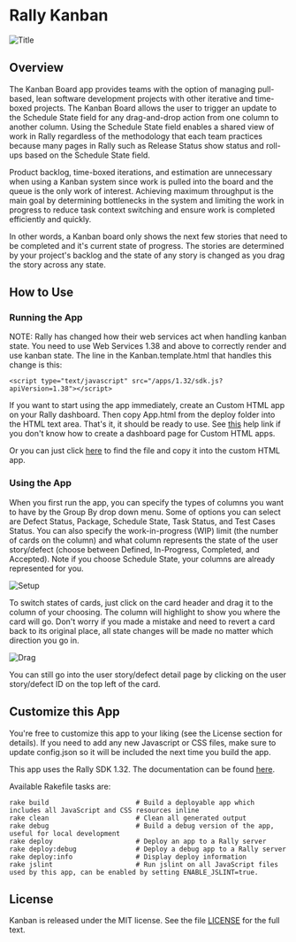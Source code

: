 Rally Kanban
============

![Title](https://raw.github.com/RallyApps/Kanban/master/screenshots/title-screenshot.png)

## Overview

The Kanban Board app provides teams with the option of managing pull-based, lean software development projects with other iterative and time-boxed projects. The Kanban Board allows the user to trigger an update to the Schedule State field for any drag-and-drop action from one column to another column. Using the Schedule State field enables a shared view of work in Rally regardless of the methodology that each team practices because many pages in Rally such as Release Status show status and roll-ups based on the Schedule State field.

Product backlog, time-boxed iterations, and estimation are unnecessary when using a Kanban system since work is pulled into the board and the queue is the only work of interest. Achieving maximum throughput is the main goal by determining bottlenecks in the system and limiting the work in progress to reduce task context switching and ensure work is completed efficiently and quickly.

In other words, a Kanban board only shows the next few stories that need to be completed and it's current state of progress. The stories are determined by your project's backlog and the state of any story is changed as you drag the story across any state.

## How to Use

### Running the App

NOTE: Rally has changed how their web services act when handling kanban state. You need to use Web Services 1.38 and above to correctly render and use kanban state. The line in the Kanban.template.html that handles this change is this:

	<script type="text/javascript" src="/apps/1.32/sdk.js?apiVersion=1.38"></script>

If you want to start using the app immediately, create an Custom HTML app on your Rally dashboard. Then copy App.html from the deploy folder into the HTML text area. That's it, it should be ready to use. See [this](http://www.rallydev.com/help/use_apps#create) help link if you don't know how to create a dashboard page for Custom HTML apps.

Or you can just click [here](https://raw.github.com/RallyApps/Kanban/master/deploy/App.html) to find the file and copy it into the custom HTML app.

### Using the App

When you first run the app, you can specify the types of columns you want to have by the Group By drop down menu. Some of options you can select are Defect Status, Package, Schedule State, Task Status, and Test Cases Status. You can also specify the work-in-progress (WIP) limit (the number of cards on the column) and what column represents the state of the user story/defect (choose between Defined, In-Progress, Completed, and Accepted). Note if you choose Schedule State, your columns are already represented for you.

![Setup](https://raw.github.com/RallyApps/Kanban/master/screenshots/setup-screenshot.png)

To switch states of cards, just click on the card header and drag it to the column of your choosing. The column will highlight to show you where the card will go. Don't worry if you made a mistake and need to revert a card back to its original place, all state changes will be made no matter which direction you go in.

![Drag](https://raw.github.com/RallyApps/Kanban/master/screenshots/drag-screenshot.png)

You can still go into the user story/defect detail page by clicking on the user story/defect ID on the top left of the card.

## Customize this App

You're free to customize this app to your liking (see the License section for details). If you need to add any new Javascript or CSS files, make sure to update config.json so it will be included the next time you build the app.

This app uses the Rally SDK 1.32. The documentation can be found [here](http://developer.rallydev.com/help/app-sdk). 

Available Rakefile tasks are:

    rake build                      # Build a deployable app which includes all JavaScript and CSS resources inline
    rake clean                      # Clean all generated output
    rake debug                      # Build a debug version of the app, useful for local development
    rake deploy                     # Deploy an app to a Rally server
    rake deploy:debug               # Deploy a debug app to a Rally server
    rake deploy:info                # Display deploy information
    rake jslint                     # Run jslint on all JavaScript files used by this app, can be enabled by setting ENABLE_JSLINT=true.

## License

Kanban is released under the MIT license.  See the file [LICENSE](https://raw.github.com/RallyApps/Kanban/master/LICENSE) for the full text.